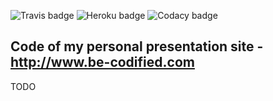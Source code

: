 ![Travis badge](https://travis-ci.com/be-codified/personal-presentation-site.svg?branch=develop)
![Heroku badge](https://heroku-badge.herokuapp.com/?app=be-codified&svg=1)
![Codacy badge](https://api.codacy.com/project/badge/Grade/21eae5ab878b480daea8c5fca18d3736)

## Code of my personal presentation site - http://www.be-codified.com

TODO
